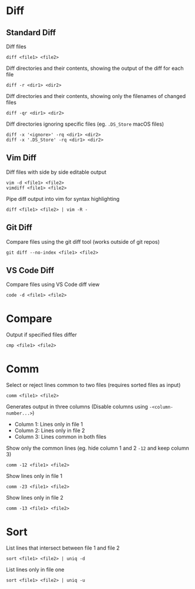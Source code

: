 # Diff

## Standard Diff

Diff files

    diff <file1> <file2>

Diff directories and their contents, showing the output of the diff for each file

    diff -r <dir1> <dir2>

Diff directories and their contents, showing only the filenames of changed files

    diff -qr <dir1> <dir2>

Diff directories ignoring specific files (eg. `.DS_Store` macOS files)

    diff -x '<ignore>' -rq <dir1> <dir2>
    diff -x '.DS_Store' -rq <dir1> <dir2>

## Vim Diff

Diff files with side by side editable output

    vim -d <file1> <file2>
    vimdiff <file1> <file2>

Pipe diff output into vim for syntax highlighting

    diff <file1> <file2> | vim -R -

## Git Diff

Compare files using the git diff tool (works outside of git repos)

    git diff --no-index <file1> <file2>

## VS Code Diff

Compare files using VS Code diff view

    code -d <file1> <file2>

# Compare

Output if specified files differ

    cmp <file1> <file2>

# Comm

Select or reject lines common to two files (requires sorted files as input)

    comm <file1> <file2>

Generates output in three columns (Disable columns using `-<column-number...>`)

- Column 1: Lines only in file 1
- Column 2: Lines only in file 2
- Column 3: Lines common in both files

Show only the common lines (eg. hide column 1 and 2 `-12` and keep column 3)

    comm -12 <file1> <file2>

Show lines only in file 1

    comm -23 <file1> <file2>

Show lines only in file 2

    comm -13 <file1> <file2>

# Sort

List lines that intersect between file 1 and file 2

    sort <file1> <file2> | uniq -d

List lines only in file one

    sort <file1> <file2> | uniq -u
